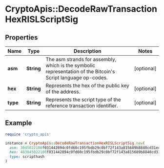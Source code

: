 # CryptoApis::DecodeRawTransactionHexRISLScriptSig

## Properties

| Name | Type | Description | Notes |
| ---- | ---- | ----------- | ----- |
| **asm** | **String** | The asm strands for assembly, which is the symbolic representation of the Bitcoin&#39;s Script language op-codes. | [optional] |
| **hex** | **String** | Represents the hex of the public key of the address. | [optional] |
| **type** | **String** | Represents the script type of the reference transaction identifier. | [optional] |

## Example

```ruby
require 'crypto_apis'

instance = CryptoApis::DecodeRawTransactionHexRISLScriptSig.new(
  asm: 3045022100f031442894c0fd60c195fbdb29c0bf72f143a815689b8840cd31ec31cc6a7721022028f74f0869e4666761c9ba1035cc714528a17de873dfc7b3a541d29f3942a2d8,
  hex: 483045022100f031442894c0fd60c195fbdb29c0bf72f143a815689b8840cd31ec31cc6a7721022028f74f0869e4666761c9ba1035cc714528a17de873dfc7b3a541d29f3942a2d80121028c533b6c0ce0ad714a8af36b64d207c4f61cd6d5af210362447c92b4105a4fab,
  type: scripthash
)
```

